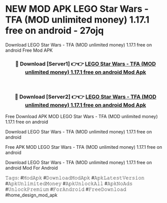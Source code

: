 # NEW MOD APK LEGO Star Wars - TFA (MOD unlimited money) 1.17.1 free on android - 27ojq
Download LEGO Star Wars - TFA (MOD unlimited money) 1.17.1 free on android Free Mod APK

<div align="center">
<h3>🔴 Download [Server1] 👉👉 <a href="https://apk-comot.site?title=LEGO_Star_Wars_-_TFA_(MOD_unlimited_money)_1.17.1_free_on_android">LEGO Star Wars - TFA (MOD unlimited money) 1.17.1 free on android Mod Apk</a></h3><br>

<h3>🔴 Download [Server2] 👉👉 <a href="https://apk-comot.site?title=LEGO_Star_Wars_-_TFA_(MOD_unlimited_money)_1.17.1_free_on_android">LEGO Star Wars - TFA (MOD unlimited money) 1.17.1 free on android Mod Apk</a></h3>
</div>


Free Download APK MOD LEGO Star Wars - TFA (MOD unlimited money) 1.17.1 free on android

Download LEGO Star Wars - TFA (MOD unlimited money) 1.17.1 free on android 

Free APK MOD LEGO Star Wars - TFA (MOD unlimited money) 1.17.1 free on android 

Download LEGO Star Wars - TFA (MOD unlimited money) 1.17.1 free on android Mod For Android

𝚃𝚊𝚐𝚜: #𝙼𝚘𝚍𝙰𝚙𝚔 #𝙳𝚘𝚠𝚗𝚕𝚘𝚊𝚍𝙼𝚘𝚍𝙰𝚙𝚔 #𝙰𝚙𝚔𝙻𝚊𝚝𝚎𝚜𝚝𝚅𝚎𝚛𝚜𝚒𝚘𝚗 #𝙰𝚙𝚔𝚄𝚗𝚕𝚒𝚖𝚒𝚝𝚎𝚍𝙼𝚘𝚗𝚎𝚢 #𝙰𝚙𝚔𝚄𝚗𝚕𝚘𝚌𝚔𝙰𝚕𝚕 #𝙰𝚙𝚔𝙽𝚘𝙰𝚍𝚜 #𝚄𝚗𝚕𝚘𝚌𝚔𝙿𝚛𝚎𝚖𝚒𝚞𝚖 #𝙵𝚘𝚛𝙰𝚗𝚍𝚛𝚘𝚒𝚍 #𝙵𝚛𝚎𝚎𝙳𝚘𝚠𝚗𝚕𝚘𝚊𝚍 #home_design_mod_apk